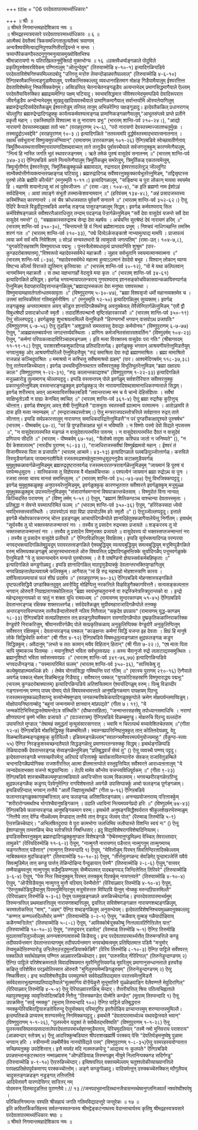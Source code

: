 +++
title = "06 परदेवतापारमार्थ्याधिकारः"

+++
॥ श्रीः ॥  
॥ श्रीमते निगमान्तमहादेशिकाय नमः ॥  
॥ श्रीमद्रहस्यत्रयसारे परदेवतापारमार्थ्याधिकारः ॥ ६ ॥  
आत्मैक्यं देवतैक्यं त्रिकसमधिगतातुल्यतैक्यं त्रयाणाम्  
अन्यत्रैश्वर्यमित्याद्यनिपुणफणितीराद्रियन्ते न सन्तः ।  
त्रय्यन्तैरेककण्ठैस्तदनुगुणमनुव्यासमुख्योक्तिभिश्च  
श्रीमान्नारायणो नः पतिरखिलतनुर्मुक्तिदो मुक्तभोग्यः ॥ १६ ॥उक्तवैधर्म्यङ्गळाले पॊदुविले प्रकृतिपुरुषेश्वरविवेकम् पण्णिऩालुम् "ऒऩ्ऱुन्देवुम्" (तिरुवाय्मॊऴि ४-१०-१) इत्यादिगळिऱ्पडिये परदेवताविशेषनिश्चयमिल्लादबोदु "उऩ्ऩित्तु मऱ्ऱॊरु तॆय्वन्दॊऴाळवऩैयल्लाल्" (तिरुवाय्मॊऴि ४-६-१०) ऎऩ्गिऱबरमैकान्तित्वङ्गूडामैयालुम्, परमैकान्तिक्कल्लदु व्यवधानरहितमाग मोक्षङ् गिडैयामैयालुम् ईश्वरऩिऩ्ऩ देवताविशेषमॆऩ्ऱु निष्कर्षिक्कवेणुम्। अव्विडत्तिल् चेतनाचेतनङ्गळुडैय अत्यन्तभेदम् प्रमाणसिद्धमागैयाले ऎल्लाम् परदेवतैयायिरुक्किऱ ब्रह्मद्रव्यमॆऩ्गिऱ पक्षम् घटियादु। स्वभावसिद्धमाऩ जीवेश्वरभेदमुमप्पडिये देवादिरूपराऩ जीवर्गळुडैय अन्योन्यभेदमुम् सुखदुःखादिव्यवस्थैयाले प्रामाणिकमागैयाल् सर्वान्तर्यामि ऒरुवऩेयागिलुम् ब्रह्मरुद्रेन्द्रादिसर्वदेवतैकळुम् ईश्वरऩोडुम् तऩ्ऩिल् ताऩुम् अभिन्नरॆऩ्गिऱ पक्षङ्गूडादु। इत्देवतैकळिल् प्रधानरागच् चॊल्लुगिऱ ब्रह्मरुद्रेन्द्रादिगळुक्कु कार्यत्वकर्मवश्यत्वङ्गळ् प्रामाणिकङ्गळागैयालुम्,"आभूतसंप्लवे प्राप्ते प्रलीने प्रकृतौ महान् । एकस्तिष्ठति विश्वात्मा स तु नारायणः प्रभुः" (भारतम् शान्ति-पर्व २१०-२४।), "आद्यो नारायणो देवस्तस्माद्ब्रह्मा ततो भवः" (वराहपुराणम् २५-६), "परो नारायणो देवस्तस्माज्जातश्चतुर्मुखः । तस्माद्रुद्रोऽभवद्देवि" (वराहपुराणम् ९०-३।) इत्यादिगळिले "ततस्त्वमपि दुर्द्धर्षस्तस्माद्भावात्सनातनात् । रक्षार्थं सर्वभूतानां विष्णुत्वमुपजग्मिवान्" (रामायणम् उत्तरकाण्डम् १०१-२६) ऎऩ्गिऱबडिये स्वेच्छावतीर्णऩाय् त्रिमूर्तिमध्यस्थऩाऩविष्णुनारायणादिशब्दवाच्यऩ् ताऩे तऩ्ऩुडैय पूर्वावस्थैयाले सर्वजगत्तुक्कुम् कारणमॆऩ्गैयालुम्, "नित्यं हि नास्ति जगति भूतं स्थावरजङ्गमम् । ऋते तमेकं पुरुषं वासुदेवं सनातनम् ॥" (भारतम् शान्ति-पर्व ३४७-३२) ऎऩ्गिऱबडिये अवऩे नित्यऩॆऩ्गैयालुम् त्रिमूर्तिकळुम् समरॆऩ्ऱुम्, त्रिमूर्तिकळ् एकतत्त्वमॆऩ्ऱुम्, त्रिमूर्त्युत्तीर्णऩ् ईश्वरऩॆऩ्ऱुम्, त्रिमूर्तिकळुक्कुळ्ळे ब्रह्मावादल्, रुद्रऩादल् ईश्वरऩादलॆऩ्ऱुञ् जॊल्लुगिऱ साम्यैक्योत्तीर्णव्यक्त्यन्तरपक्षङ्गळ् घटियादु। ब्रह्मरुद्रादिगळ् सर्वेश्वरऩुक्कुक्कार्यभूतरॆऩ्ऩुमिडम्, "तद्विसृष्टस्स पुरुषो लोके ब्रह्मेति कीर्त्यते" (मनुस्मृति १-११।) इत्यादिगळालुम्, "सङ्क्षिप्य च पुरा लोकान् मायया स्वयमेव हि । महार्णवे शयानोऽप्सु मां त्वं पूर्वमजीजनः ॥" (रामा -उत्। १०४-४), "क इति ब्रह्मणो नाम ईशोऽहं सर्वदेहिनाम् । आवां तवाङ्गे संभूतौ तस्मात्केशवनामवान् ॥" (हरिवंसम् १३४-४८), "अहं प्रसादजस्तस्य कस्मिंश्चित् कारणान्तरे । त्वं चैव क्रोधजस्तात पूर्वसर्गे सनातने ॥" (भारतम् शान्ति-पर्व ३५२-६२।) ऎऩ्ऱु ऎदिरि कैयाले विडुदीट्टाऩबडिये अवर्गळ् तङ्गळ् पासुरङ्गळालुम् सिद्धम्। इवर्गळ् कर्मवश्यराय् सिल कर्मविशेषङ्गळाले सर्वेश्वरऩैआराधित्तुत् तन्दाम् पदङ्गळ् पॆऱ्ऱार्गळॆऩ्ऩुमिडम् "सर्वे देवा वासुदेवं यजन्ते सर्वे देवा वासुदेवं नमन्ते" (), "सब्रह्मकास्सरुद्राश्च सेन्द्रा देवा महर्षयः । अर्चयन्ति सुरश्रेष्ठं देवं नारायणं हरिम् ॥" (भारतम् शान्ति-पर्व ३५०-३०), "चिन्तयन्तो हि यं नित्यं ब्रह्मेशानादयः प्रभुम् । निश्चयं नाधिगच्छन्ति तमस्मि शरणं गतः ॥" (भारतम् शान्ति-पर्व २१०-३३), "पद्मे दिव्येऽर्कसङ्काशे नाभ्यामुत्पाद्य मामपि । प्राजापत्यं त्वया कर्म सर्वं मयि निवेशितम् ॥ सोऽहं सन्यस्तभारो हि त्वामुपासे जगत्पतिम्" (रामा-उत्। १०४-७,८), "युगकोटिसहस्राणि विष्णुमाराध्य पद्मभूः । पुनस्त्रैलोक्यधातृत्वं प्राप्तवानिति शुश्रुम" (पार-कुण्डदरोबाक्याऩम्),"विश्वरूपो महादेवस्सर्वमेधे महाक्रतौ । जुहाव सर्वभूतानि स्वयमात्मानमात्मना ॥" (भारतम् शान्ति-पर्व ८-३७), "महादेवस्सर्वमेधे महात्मा हुत्वाऽऽत्मानं देवदेवो बभूव । विश्वान् लोकान् व्याप्य विष्टभ्य कीर्त्या विराजते द्युतिमान् कृत्तिवासाः ॥" (भारतम् शान्ति-पर्व २०-१२), "यो मे यथा कल्पितवान् भागमस्मिन् महाक्रतौ । स तथा यज्ञभागार्हो वेदसूत्रे मया कृतः ॥" (भारतम् शान्ति-पर्व ३४-६१) इत्यादिगळिले प्रसिद्धम्। इवर्गळ् भगवन्मायापरतन्त्रराय् गुणवश्यराय् ज्ञानसङ्कोचविकासवान्कळायिरुप्पार्गळ् ऎऩ्ऩुमिडम् वेदापहारादिवृत्तान्तङ्गळिलुम्,"ब्रह्माद्यास्सकला देवा मनुष्याः पशवस्तथा । विष्णुमायामहावर्तगर्तान्धतमसावृताः ॥" (विष्णुपुराणम् ५-३०-४७), "ब्रह्मा विश्वसृजो धर्मो महानव्यक्तमेव च । उत्तमां सात्त्विकीमेतां गतिमाहुर्मनीषिणः ॥" (मनुस्मृति १२-५०) इत्यादिगळिलुम् सुव्यक्तम्। इवर्गळ् तङ्गळुक्कु अन्तरात्मावाऩ अवऩ् कॊडुत्त ज्ञानादिगळैक्कॊण्डु अवऩुक्केवल् तेवैसॆय्गिऱार्गळॆऩ्ऩुमिडम् "एतौ द्वौ विबुधश्रेष्ठौ प्रसादक्रोधजौ स्मृतौ । तदादर्शितपन्थानौ सृष्टिसंहारकारकौ ॥" (भारतम् शान्ति-पर्व ३५०-१९) ऎऩ्ऱु सॊल्लप्पट्टदु। इवर्गळुक्कु शुभाश्रयत्वमिल्लै यॆऩ्ऩुमिडत्तै "हिरण्यगर्भो भगवान् वासवोऽथ प्रजापतिः" (विष्णुपुराणम् ६-७-५६) ऎऩ्ऱु तुडङ्गि "अशुद्धास्ते समस्तास्तु देवाद्याः कर्मयोनयः" (विष्णुपुराणम् ६-७-७७) ऎऩ्ऱुम्, "आब्रह्मस्तम्बपर्यन्ता जगदन्तर्व्यवस्थिताः । प्राणिनः कर्मजनितसंसारवशवर्तिनः" (विष्णुदर्मम् १०४-२३) ऎऩ्ऱुम्, "कर्मणां परिपाकत्वादाविरिञ्चादमङ्गळम् । इति मत्वा विरक्तस्य वासुदेवः परा गतिः" (श्रीबागवदम् ११-१९-१८) ऎऩ्ऱुम्, पराशरशौनकशुकादिगळ् प्रतिपादित्तार्गळ्। इवर्गळुक्कु भगवान् आश्रयणीयऩॆऩ्ऩुमिडत्तैयुम् भगवाऩुक्कु ओर् आश्रयणीयरिल्लै ऎऩ्ऩुमिडत्तैयुम् "रुद्रं समाश्रिता देवा रुद्रो ब्रह्माणमाश्रितः । ब्रह्मा मामाश्रितो राजन्नाहं कञ्चिदुपाश्रितः ॥ ममाश्रयो न कश्चित्तु सर्वेषामाश्रयो ह्यहम्" (पार। आश्वमेदिगबर्वम् ११८-३७,३८) ऎऩ्ऱु ताऩेयरुळिच्चॆय्दाऩ्। इवर्गळ् उभयविभूतिनाथऩाऩ सर्वेश्वरऩुक्कु विभूतिभूतरॆऩ्ऩुमिडम् "ब्रह्मा दक्षादयः कालः" (विष्णुपुराणम् १-२२-३१), "रुद्रः कालान्तकाद्याश्च" (विष्णुपुराणम् १-२२-३३) इत्यादिगळिले मऱ्ऱुळ्ळारोडु तुल्यमागच् चॊल्लप्पट्टदु। इप्पडि वस्त्वन्तरम् पोले इवर्गळुम् सर्वशरीरियाऩ सर्वेश्वरऩुक्कु प्रकारभूतरॆऩ्ऩुमिडम् वस्त्वन्तरङ्गळुक्कुम् इवर्गळुक्कुञ् जेर नारायणादिशब्दसामानाधिकरण्यत्ताले सिद्धम्। इवर्गळ् शरीरमाय् अवऩ् आत्मावायिरुक्किऱबडियै "तवान्तरात्मा मम च ये चान्ये देहिसंज्ञिताः । सर्वेषां साक्षिभूतोऽसौ न ग्राह्यः केनचित् क्वचित् ॥" (भारतम् शान्ति-पर्व ३६१-४) ऎऩ्ऱु ब्रह्मा रुद्रऩैक् कुऱित्तुच् चॊऩ्ऩाऩ्। इवर्गळ् शेषभूतर् अवऩ् शेषी ऎऩ्ऩुमिडत्तै "दासभूताः स्वतस्सर्वे ह्यात्मानः परमात्मनः । अतोऽहमपि ते दास इति मत्वा नमाम्यहम् ॥" (मन्द्रराजबदस्तोत्रम्।) ऎऩ्ऱु मन्त्रराजपदस्तोत्रत्तिले सर्वज्ञऩाऩ रुद्रऩ् ताऩे सॊऩ्ऩाऩ्। इप्पडि सर्वप्रकारत्तालुम् नारायणऩ् समाधिकदरिद्रऩॆऩ्ऩुमिडत्तै"न परं पुण्डरीकाक्षाद्दृश्यते पुरुषर्षभ" (भारतम् - पीष्मबर्वम् ६७-२), "परं हि पुण्डरीकाक्षान्न भूतं न भविष्यति । न विष्णोः परमो देवो विद्यते नृपसत्तम ॥", "न वासुदेवात्परमस्ति मङ्गळं न वासुदेवात्परमस्ति पावनम् । न वासुदेवात्परमस्ति दैवतं न वासुदेवं प्रणिपत्य सीदति ॥" (भारतम् - पीष्मबर्वम् ६७-१७), "त्रैलोक्ये तादृशः कश्चिन्न जातो न जनिष्यते" (), "न दैवं केशवात्परम्" (नारदीय पुराणम् १८-३३।), "राजाधिराजस्सर्वेषां विष्णुर्ब्रह्ममयो महान् । ईश्वरं तं विजानीमस्स पिता स प्रजापतिः" (भारतम् आच्वमे। ४३-१३) इत्यादिगळाले पलबडियुञ्जॊऩ्ऩार्गळ्। करुविले तिरुवुडैयार्गळाय् जायमानदशैयिले रजस्तमःप्रशमहेतुवाऩमधुसूदनऩुडैय कटाक्षमुडैयवर्गळ् मुमुक्षुक्कळावार्गळॆऩ्ऩुमिडमुम् ब्रह्मरुद्रदृष्टराऩवर्गळ् रजस्तमःपरतन्त्ररावार्गळॆऩ्ऩुमिडमुम् "जायमानं हि पुरुषं यं पश्येन्मधुसूदनः । सात्त्विकस्स तु विज्ञेयस्स वै मोक्षार्थचिन्तकः ॥ पश्यत्येनं जायमानं ब्रह्मा रुद्रोऽथ वा पुनः । रजसा तमसा चास्य मानसं समभिप्लुतम् ॥" (भारतम् शान्ति-पर्व ३५८-७३-७७) ऎऩ्ऱु विभजिक्कप्पट्टदु। इवर्गळ् मुमुक्षुक्कळुक्कु अनुपास्यरॆऩ्ऩुमिडमुम्, इवर्गळुक्कुक् कारणभूतऩाऩ सर्वेश्वरऩे इवर्गळुक्कुम् मऱ्ऱुमुळ्ळ मुमुक्षुक्कळुक्कुम् उपास्यऩॆऩ्ऩुमिडमुम् "संसारार्णवमग्नानां विषयाक्रान्तचेतसाम् । विष्णुपोतं विना नान्यत् किञ्चिदस्ति परायणम् ॥" (विष्णु तर्मम् १-५९।) ऎऩ्ऱुम्, "ब्रह्माणं शितिकण्ठञ्च याश्चान्या देवतास्स्मृताः । प्रतिबुद्धा न सेवन्ते यस्मात्परिमितं फलम् ॥" (भारतम् शान्ति-पर्व ३५०-३६) ऎऩ्ऱुम्, "हरिरेकस्सदा ध्येयो भवद्भिस्सत्त्वसंस्थितैः । उपास्योऽयं सदा विप्रा उपायोऽस्मि हरेः स्मृतौ ॥" () ऎऩ्ऱुञ्जॊल्लप्पट्टदु। इत्ताले इवर्गळै मोक्षोपकारकरागच् चॊऩ्ऩ इडङ्गळुम् आचार्यादिगळैप्पोले ज्ञानादिहेतुक्कळागैयालेयॆऩ्ऱु निर्णीतम्। इव्वर्थम् "सूर्यस्यैव तु यो भक्तस्सप्तजन्मान्तरं नरः । तस्यैव तु प्रसादेन रुद्रभक्तः प्रजायते ॥ शङ्करस्य तु यो भक्तस्सप्तजन्मान्तरं नरः । तस्यैव तु प्रसादेन विष्णुभक्तः प्रजायते ॥ वासुदेवस्य यो भक्तस्सप्तजन्मान्तरं नरः । तस्यैव तु प्रसादेन वासुदेवे प्रलीयते ॥" ऎऩ्गिऱविडत्तिलुम् विवक्षितम्। इप्पडि सूर्यभक्त्यादिगळ् परम्परया भगवद्भक्त्यादिगळिलेमूट्टुवदुम् परावरतत्त्वङ्गळिले ऐक्यबुद्धियुम् व्यत्ययबुद्धियुम् समत्वबुद्धियुम् मऱ्ऱुमिप्पुडैगळिले वरुम् मतिमयक्कङ्गळुम् आसुरस्वभावत्ताले ऒरु विषयत्तिल् प्रद्वेषादिगळुमऩ्ऱिक्के सूर्यादिगळैप् पऱ्ऱुमवर्गळुक्के ऎऩ्ऩुमिडत्तै "ये तु सामान्यभावेन मन्यन्ते पुरुषोत्तमम् । ते वै पाषण्डिनो ज्ञेयास्सर्वकर्मबहिष्कृताः ॥" इत्यादिगळिले कण्डुगॊळ्वदु। इप्पडि ज्ञानादिगळिल् माऱाट्टमुडैयार्क्कु देवतान्तरभक्तियुण्डागिलुम् भगवन्निग्रहत्तालेप्रत्यवायमे फलिक्कुम्। आगैयाल् "त्वं हि रुद्र महाबाहो मोहशास्त्राणि कारय । दर्शयित्वाल्पमायासं फलं शीघ्रं प्रदर्शय ॥" (वराहपुराणम् ७०-३६) ऎऩ्गिऱबडिये मोहनशास्त्रङ्गळिले दृष्टफलसिद्धियै उण्डाक्किऩदुवुम् अवऱ्ऱैयिट्टु मोहिप्पित्तु नरकत्तिले विऴविडुगैक्कागवित्तऩै। सत्यसङ्कल्पऩाऩ भगवान् ऒरुवऩै निग्राह्यऩागक्कोलिऩाल् "ब्रह्मा स्वयंभूश्चतुराननो वा रुद्रस्त्रिनेत्रस्त्रिपुरान्तको वा । इन्द्रो महेन्द्रस्सुरनायको वा त्रातुं न शक्ता युधि रामवध्यम् ॥" (रामायणम् सुन्दरकाण्डम् ५१-४५) ऎऩ्गिऱबडिये देवतान्तरङ्गळ् रक्षिक्क शक्तरल्लर्गळ्। सर्वदेवतैकळुम् सुग्रीवमहाराजादिगळैप्पोले तऩक्कु अन्तरङ्गरायिरुप्पारुम् तऩ्ऩैयडैन्दाऩॊरुवऩै नलिय निऩैत्ताल् "सकृदेव प्रपन्नाय" (रामायणम् युद्ध-काण्डम् १८-३३) ऎऩ्गिऱबडिये सत्यप्रतिज्ञऩाऩ तऩ् व्रतङ्गुलैयामैक्काग रावणादिगळैप्पोल दुष्प्रकृतिकळाय्निराकरिक्क वेण्डुवोरै निराकरित्तुम्, श्रीवानरवीरर्गळैप् पोले सत्प्रकृतिकळाय् अनुकूलिप्पिक्क वेण्डुवोरै अनुकूलिप्पित्तुम् सर्वेश्वरऩ् रक्षिक्कुम्। देवतान्तरङ्गळ् पक्कल् "काङ्क्षन्तः कर्मणां सिद्धिं यजन्त इह देवताः । क्षिप्रं हि मानुषे लोके सिद्धिर्भवति कर्मजा" (श्री गीता ४-१२) ऎऩ्गिऱबडिये विषमधुतुल्यङ्गळाऩ क्षुद्रफलङ्गळ् कडुग सिद्धिक्कुम्। अवैदाऩुम् "लभते च ततः कामान् मयैव विहितान् हितान्" (श्री गीता ७-२२।), "एष माता पिता चापि युष्माकञ्च पितामहः । मयानुशिष्टो भविता सर्वभूतवरप्रदः ॥ अस्य चैवानुजो रुद्रो ललाटाद्यस्समुत्थितः । ब्रह्मानुशिष्टो भविता सर्वसत्त्ववरप्रदः ॥" (भारतम् शान्ति-पर्व ३४९-७६,७७) इत्यादिगळिऱ्पडिये भगवदधीनङ्गळ्। "यस्मात्परिमितं फलम्" (भारतम् शान्ति-पर्व ३५०-३६), "सात्त्विकेषु तु कल्पेषुमाहात्म्यमधिकं हरेः । तेष्वेव योगसंसिद्धा गमिष्यन्ति परां गतिम् ॥" (मात्स्य पुराणम् २९०-१६) ऎऩ्गैयाले अवर्गळ् पक्कल् मोक्षम् विळम्बित्तुङ् गिडैयादु। सर्वेश्वरऩ् पक्कल् "युगकोटिसहस्राणि विष्णुमाराद्ध्य पद्मभूः" (भारतम् कुण्डदरोबाक्याऩम्) इत्यादिगळिऱ्पडिये अतिशयितमाऩ ऐश्वर्यादिगळुम् वरुम्। पिऩ्बु विडाय्दीर गङ्गास्नानम् पण्णप् पापम् पोमाप् पोले विषयस्वभावत्ताले आनुषङ्गिकमाग पापक्षयम् पिऱन्दु रजस्तमस्सुक्कळ्दलैसाय्न्दु सत्त्वोन्मेषमुण्डाय् जनकाम्बरीषकेकयादिगळुक्कुप्पोले क्रमेण मोक्षपर्यन्तमाय्विडुम्। मोक्षोपायनिष्ठऩाम्बोदु "बहूनां जन्मनामन्ते ज्ञानवान् मांप्रपद्यते" (गीता ७। १९), "ये जन्मकोटिभिस्सिद्धास्तेषामन्तेऽत्र संस्थितिः" (पौष्करसंहिता), "जन्मान्तरसहस्रेषु तपोध्यानसमाधिभिः । नराणां क्षीणपापानां कृष्णे भक्तिः प्रजायते ॥" (पाञ्जरात्रम्) ऎऩ्गिऱबडिये विळम्बमुण्डु। मोक्षरुचि पिऱन्दु वल्लदॊरु उपायत्तिले मूण्डाल् "तेषामहं समुद्धर्ता मृत्युसंसारसागरात् । भवामि न चिरात्पार्थ मय्यावेशितचेतसाम् ॥"(गीता १२-७) ऎऩ्गिऱबडिये मोक्षसिद्धिक्कु विळम्बमिल्लै। स्वतन्त्रप्रपत्तिनिष्ठऩुक्कुत् ताऩ् कोलिऩदेयळवु, वेऱु विळम्बाविळम्बङ्गळुक्कुक् कुऱियिल्लै। इन्नियमङ्गळॆल्लाम्"स्वातन्त्र्यमैश्वरमपर्यनुयोज्यमाहुः" (वैकुण्ठ-स्तवः ५५) ऎऩ्गिऱ निरङ्कुशस्वच्छन्दतैयाले सिद्धङ्गळॆऩ्ऱु प्रमाणपरतन्त्ररुक्कु सिद्धम्। इव्वर्थङ्गळिप्पडि तॆळियादार्क्के देवतान्तरङ्गळ् सेव्यङ्गळॆऩ्ऩुमिडम् "प्रतिबुद्धवर्जं सेव्यं तु" () ऎऩ्ऱु व्यवस्थै पण्णप् पट्टदु। इत्देवतान्तरङ्गळै भगवच्छरीरमॆऩ्ऱु अऱियादे पऱ्ऱिऩार्क्कु चार्वाकऩायिरुप्पाऩॊरु सेवकऩ् राजाविऩुडम्बिले चन्दनादिगळैप्रयोगिक्क राजशरीरत्तिल् आत्मा प्रीतमाऩाप्पोले वस्तुवृत्तियिल् सर्वेश्वरऩे आराध्यऩाऩालुम् "ये त्वन्यदेवताभक्ता यजन्ते श्रद्धयान्विताः । तेऽपि मामेव कौन्तेय यजन्त्यविधिपूर्वकम् ॥" (गीता ९-२३) ऎऩ्गिऱबडिये शास्त्रार्थवैकल्यमुण्डाऩबडियाले अवऱ्ऱिऱ्सॊऩ्ऩ फलम् विकलमाम्। भगवच्छरीरङ्गळॆऩ्ऱऱिन्दु क्षुद्रफलङ्गळैक् कडुगप् पॆऱवेणुमॆऩ्गिऱ रागविशेषत्ताले अवर्गळै उपासिप्पार्क्कु अव्वो फलङ्गळ् पूर्णङ्गळाम्। इप्पडियऱिन्दाल् भगवान् तऩ्ऩैये "आर्तो जिज्ञासुरर्थार्थी" (गीता ७-१६) ऎऩ्गिऱबडिये फलान्तरङ्गळुक्कागवुम्बऱ्ऱिऩाल् अन्द फलङ्गळ् अतिशयितङ्गळाम्। अनन्यप्रयोजनराय्प् पऱ्ऱिऩार्क्कुम् "शरीरारोग्यमर्थांश्च भोगांश्चैवानुषङ्गिकान् । ददाति ध्यायिनां नित्यमपवर्गप्रदो हरिः ॥" (विष्णुदर्मम् ७४-४३) ऎऩ्गिऱबडिये फलान्तरङ्गळ् आनुषङ्गिकमाग वरुम्। इव्वर्थत्तै अनुषङ्गसिद्धैश्वर्यराऩ श्रीकुलशेखरप्पॆरुमाळुम् "निऩ्ऩैये ताऩ् वेण्डि नीळ्सॆल्वम् वेण्डादाऩ् तऩ्ऩैये ताऩ् वेण्डुञ् जॆल्वम् पोल्" (पॆरुमाळ् तिरुमॊऴि ५-९) ऎऩ्ऱरुळिच्चॆय्दार्। "अभिलषितदुरापा ये पुरा कामभोगा जलधिमिव जलौघास्ते विशन्ति स्वयं नः" () ऎऩ्ऱु ईशाण्डाऩुम् तामरुळिच् चॆय्द स्तोत्रत्तिले निबन्धित्तार्। इदु विद्याविशेषरागविशेषादिनियतम्। इप्पडिसर्वेश्वरऩुक्कुम् ब्रह्मरुद्रादिगळुक्कुमुण्डाऩ विशेषङ्गळै "ऎम्बॆरुमाऩुण्डुमिऴ्न्द वॆच्चिल् तेवरल्लादार् तामुळरे" (पॆरियदिरुमॊऴि ११-६-२) ऎऩ्ऱुम्, "नाऩ्मुगऩै नारायणऩ् पडैत्ताऩ् नाऩ्मुगऩुम् ताऩ्मुगमाय्च् चङ्गरऩैत्ताऩ् पडैत्ताऩ्" (नाऩ्मुगऩ् तिरुवन्दादि १) ऎऩ्ऱुम्, "मेवित्तॊऴुम् पिरमऩ् सिवऩिन्दिरऩादिक्कॆल्लाम् नाबिक्कमल मुदऱ्किऴङ्गे" (तिरुवाय्मॊऴि १०-१०-३) ऎऩ्ऱुम्, "तीर्त्तऩुलगळन्द सेवडिमेऱ् पून्दामञ्जेर्त्ति यवैये सिवऩ्मुडिमेल् ताऩ् कण्डु पार्त्तऩ् तॆळिन्दॊऴिन्द पैन्दुऴायाऩ् पॆरुमै" (तिरुवाय्मॊऴि २-८-६) ऎऩ्ऱुम्,"वाऩवर् तम्मैयाळुमवऩुम् नाऩ्मुगऩुम् सडैमुडियण्णलुम् सॆम्मैयालवऩ् पादबङ्गयञ् जिन्दित्तेत्तित् तिरिवरे" (तिरुवाय्मॊऴि ३-६-४) ऎऩ्ऱुम्, "पेस निऩ्ऱ सिवऩुक्कुम् पिरमऩ् तऩक्कुम् पिऱर्क्कुम् नायगऩवऩे" (तिरुवाय्मॊऴि ४-१०-४) ऎऩ्ऱुम्, "ऒऱ्ऱैविडैयऩुम् नाऩ्मुगऩु मुऩ्ऩै यऱियाप् पॆरुमैयोऩे" (पॆरियाऴ्वार् तिरुमॊऴि ४-१०-४) ऎऩ्ऱुम्, "ऎरुत्तुक्कॊडियुडैयाऩुम् पिरमऩुमिन्दिरऩुम् मऱ्ऱुमॊरुत्तरु मिप्पिऱवि यॆऩ्ऩुम् नोय्क्कु मरुन्दऱिवारुमिल्लै" (पॆरियाऴ्वार् तिरुमॊऴि ५-३-६) ऎऩ्ऱुम् पलमुखङ्गळाले अरुळिच्चॆय्दार्गळ्। इप्परदेवतापारमार्थ्यमुम् तिरुमन्त्रत्तिल् प्रथमाक्षरत्तिलुम् नारायणशब्दत्तिलुम्, द्वयत्तिल् सविशेषणङ्गळाऩ नारायणशब्दङ्गळिलुम्, चरमश्लोकत्तिल् "माम्", "अहम्" ऎऩ्गिऱ शब्दङ्गळिलुम् अनुसन्धेयम्। इत्देवताविशेषनिश्चयमुळ्ळवऩुक्कल्लदु "कण्णऩ् कण्णल्लदिल्लैयोर् कण्णे" (तिरुवाय्मॊऴि २-२-१) ऎऩ्ऱुम्, "कळैवाय् तुऩ्बङ् गळैयादॊऴिवाय् कळैगण्मऱ्ऱिलेऩ्" (तिरुवाय्मॊऴि ५-८-८) ऎऩ्ऱुम्, "आविक्कोर्बऱ्ऱुक्कॊम्बु निऩ्ऩलालऱिगिऩ्ऱिलेऩ् याऩ्" (तिरुवाय्मॊऴि १०-१०-३) ऎऩ्ऱुम्, "तरुदुयरन् दडायेल्" (पॆरुमाळ् तिरुमॊऴि ५-१) ऎऩ्गिऱ तिरुमॊऴि मुदलाऩवऱ्ऱिलुञ्जॊल्लुम् अनन्यशरणत्वावस्थै किडैयादु। इन्द परदेवतापारमार्थ्यत्तैत् तिरुमन्त्रत्तिले कण्डु तदीयपर्यन्तमाग देवतान्तरत्यागमुम् तदीयपर्यन्तमाग भगवच्छेषत्वमुम् प्रतिष्ठितमाऩ पडियै "मऱ्ऱुमोर् तॆय्वमुळदॆऩ्ऱिरुप्पारोडु उऱ्ऱिलेऩ्उऱ्ऱदुमुऩ्ऩडियार्क्कडिमै" (पॆरिय तिरुमॊऴि ८-१०-३) ऎऩ्गिऱ पाट्टिले सर्वेश्वरऩ् पक्कलिले सर्वार्थग्रहणम् पण्णिऩ आऴ्वाररुळिच्चॆय्दार्। इवर् "पारुरुविल् नीरॆरिगाल्" (तिरुनॆडुन्दाण्डगम् २) ऎऩ्गिऱ पाट्टिले परिशेषक्रमत्ताले विवादविषयमाऩ मूवरैनिऱुत्तियवर्गळ् मूवरिलुम् प्रमाणानुसन्धानत्ताले इरुवरैक् कऴित्तु परिशेषित्त परञ्ज्योतिस्साऩ ऒरुवऩै "मुगिलुरुवमॆम्मडिगळुरुवम्" (तिरुनॆडुन्दाण्डगम् २) ऎऩ्ऱु निष्कर्षित्तार्। इन्द रूपविशेषत्तैयुडैय परमपुरुषऩे सर्ववेदप्रतिपाद्यमाऩ परतत्त्वमॆऩ्ऩुमिडत्तै सर्ववेदसारभूतप्रणवप्रतिपाद्यतैयाले"मूलमागिय वॊऱ्ऱैयॆऴुत्तै मूऩ्ऱुमात्तिरै युळ्ळॆऴवाङ्गि वेलैवण्णऩै मेवुदिरागिल्" (पॆरियाऴ्वार् तिरुमॊऴि ४-५-४) ऎऩ्ऱु पॆरियाऴ्वाररुळिच् चॆय्दार्। तैत्तरीयत्तिल् श्रियः पतित्वचिह्नत्ताले महापुरुषऩुक्कु व्यावृत्तियोदिऩबडियै निऩैत्तु "तिरुक्कण्डेऩ् पॊऩ्मेऩि कण्डेऩ्" (मूऩ्ऱाम् तिरुवन्दादि १) ऎऩ्ऱु उपक्रमित्तु "सार्वु नमक्कु" (मूऩ्ऱाम् तिरुवन्दादि १००) ऎऩ्गिऱ पाट्टिले प्रतिबुद्धराऩ नमक्कुप्पॆरियबिराट्टियारुडऩेयिरुन्दु ऎऩ्ऱुमॊक्कप् परिमाऱुगिऱ इवऩैयॊऴिय प्राप्यान्तरमुम् शरण्यान्तरमुमिल्लै। इत्दम्पतिकळे प्राप्यरुम् शरण्यरुमॆऩ्ऱु निगमिक्कप्पट्टदु। इव्वर्थत्तै "देवतापारमार्थ्यञ्च यथावद्वेत्स्यते भवान्" (विष्णुपुराणम् १-१-२६), "पुलस्त्येन यदुक्तं ते सर्वथैतद्भविष्यति" (विष्णुपुराणम् १-१-२८) ऎऩ्ऱु पुलस्त्यवसिष्ठवरप्रसादत्तालेपरदेवतापारमार्थ्यज्ञानमुडैयऩाय्, पॆरियमुदलियार् "तस्मै नमो मुनिवराय पराशराय" (आळवन्दार् स्तोत्रम् ४) ऎऩ्ऱु आदरिक्कुम्बडियाऩ श्रीपराशरब्रह्मर्षि परक्कप् पेसि "देवतिर्यङ्मनुष्येषु पुन्नामा भगवान् हरिः । स्त्रीनाम्नी लक्ष्मीर्मैत्रेय नानयोर्विद्यते परम्" (विष्णुपुराणम् १-८-३५)ऎऩ्ऱु परमरहस्ययोग्यऩाऩ सच्छिष्यऩुक्कु उपदेशित्ताऩ्। इत्तै मयर्वऱ मदि नलमरुळप्पॆऱ्ऱु "आद्यस्य नः कुलपतेः" ऎऩ्गिऱबडिये प्रपन्नसन्तानकूटस्थराऩ नम्माऴ्वारुम् "ऒण्डॊडियाळ् तिरुमगळुम् नीयुमे निलानिऱ्पक्कण्ड सदिर्गण्डु" (तिरुवाय्मॊऴि ४-९-१०) ऎऩ्ऱरुळिच्चॆय्दार्। इव्विषयत्तिल् वक्तव्यमॆल्लाम् चतुश्श्लोकीव्याख्यानत्तिले परपक्षप्रतिक्षेपपूर्वकमागप् परक्कच्चॊऩ्ऩोम्। अङ्गे कण्डुगॊळ्वदु। वादियर्मऩ्ऩुन् दरुक्कच्चॆरुक्किऩ् मऱैगुलैयच्  
चादुसऩङ्गळडङ्ग नडुङ्गत् तऩित्तऩिये  
आदियॆऩावगै यारणदेसिगर् साऱ्ऱिऩर् नम्  
पोदमरुन् दिरुमादुडऩिऩ्ऱ पुराणऩैये। // १३ //जनपदभुवनादिस्थानजैत्रासनस्थेष्वनुगतनिजवार्तं नश्वरेष्वीश्वरेषु ।  
परिचितनिगमान्तः पश्यति श्रीसहायं जगति गतिमविद्यादन्तुरे जन्तुरेकः ॥ १७ ॥  
इति कवितार्किकसिंहस्य सर्वतन्त्रस्वतन्त्रस्य श्रीमद्वेङ्कटनाथस्य वेदान्ताचार्यस्य कृतिषु श्रीमद्रहस्यत्रयसारे परदेवतापारमार्थ्याधिकारः षष्ठः ॥  
॥ श्रीमते निगमान्तमहादेशिकाय नमः ॥
